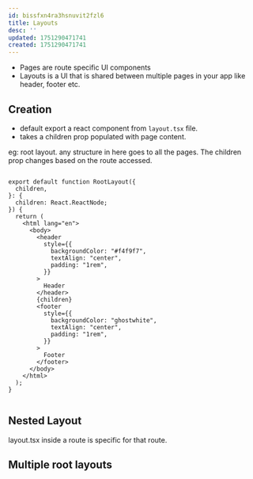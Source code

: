 ```yaml
---
id: bissfxn4ra3hsnuvit2fzl6
title: Layouts
desc: ''
updated: 1751290471741
created: 1751290471741
---
```


- Pages are route specific UI components
- Layouts is a UI that is shared between multiple pages in your app like header, footer etc.

## Creation
- default export a react component from `layout.tsx` file.
- takes a children prop populated with page content.

eg: root layout. any structure in here goes to all the pages.
The children prop changes based on the route accessed.
```tsx

export default function RootLayout({
  children,
}: {
  children: React.ReactNode;
}) {
  return (
    <html lang="en">
      <body>
        <header
          style={{
            backgroundColor: "#f4f9f7",
            textAlign: "center",
            padding: "1rem",
          }}
        >
          Header
        </header>
        {children}
        <footer
          style={{
            backgroundColor: "ghostwhite",
            textAlign: "center",
            padding: "1rem",
          }}
        >
          Footer
        </footer>
      </body>
    </html>
  );
}


```

## Nested Layout
layout.tsx inside a route is specific for that route.


## Multiple root layouts


